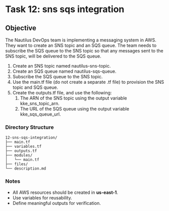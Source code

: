# Task 12: sns sqs integration

## Objective
The Nautilus DevOps team is implementing a messaging system in AWS. They want to create an SNS topic and an SQS queue.
The team needs to subscribe the SQS queue to the SNS topic so that any messages sent to the SNS topic,
will be delivered to the SQS queue.

1) Create an SNS topic named nautilus-sns-topic. 
2) Create an SQS queue named nautilus-sqs-queue. 
3) Subscribe the SQS queue to the SNS topic. 
4) Use the main.tf file (do not create a separate .tf file) to provision the SNS topic and SQS queue. 
5) Create the outputs.tf file, and use the following:
   1) The ARN of the SNS topic using the output variable kke_sns_topic_arn. 
   2) The URL of the SQS queue using the output variable kke_sqs_queue_url.

### Directory Structure
```
12-sns-sqs-integration/
├── main.tf
├── variables.tf
├── outputs.tf
├── modules/
│   └── main.tf
├── files/
└── description.md
```

### Notes
- All AWS resources should be created in **us-east-1**.
- Use variables for reusability.
- Define meaningful outputs for verification.
